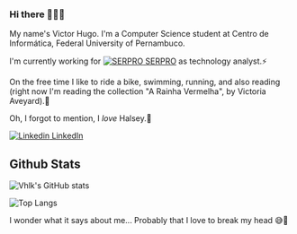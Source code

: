 ### Hi there 👋🥰💬
My name's Victor Hugo. I'm a Computer Science student at Centro de Informática, Federal University of Pernambuco.

I'm currently working for [![SERPRO](https://static.wixstatic.com/media/908269_74c0b5f854fd456da2a017a6d28c0017~mv2.png/v1/fill/w_471,h_104,al_c,q_85,usm_0.66_1.00_0.01,enc_avif,quality_auto/assinatura-serpro-govfederal-cor-horiz.png) SERPRO](https://www.serpro.gov.br/) as technology analyst.⚡

On the free time I like to ride a bike, swimming, running, and also reading (right now I'm reading the collection "A Rainha Vermelha", by Victoria Aveyard).📖

Oh, I forgot to mention, I *love* Halsey.💖

[![Linkedin](https://i.stack.imgur.com/gVE0j.png) LinkedIn](https://www.linkedin.com/in/vhlk)

<!--
**vhlk/vhlk** is a ✨ _special_ ✨ repository because its `README.md` (this file) appears on your GitHub profile.

Here are some ideas to get you started:

- 🔭 I’m currently working on ...
- 🌱 I’m currently learning ...
- 👯 I’m looking to collaborate on ...
- 🤔 I’m looking for help with ...
- 💬 Ask me about ...
- 📫 How to reach me: ...
- 😄 Pronouns: ...
- ⚡ Fun fact: ...
-->

## Github Stats

![Vhlk's GitHub stats](https://github-readme-stats.vercel.app/api?username=vhlk&show_icons=true)

![Top Langs](https://github-readme-stats.vercel.app/api/top-langs/?username=vhlk&layout=compact)

I wonder what it says about me... Probably that I love to break my head 😅🤣
